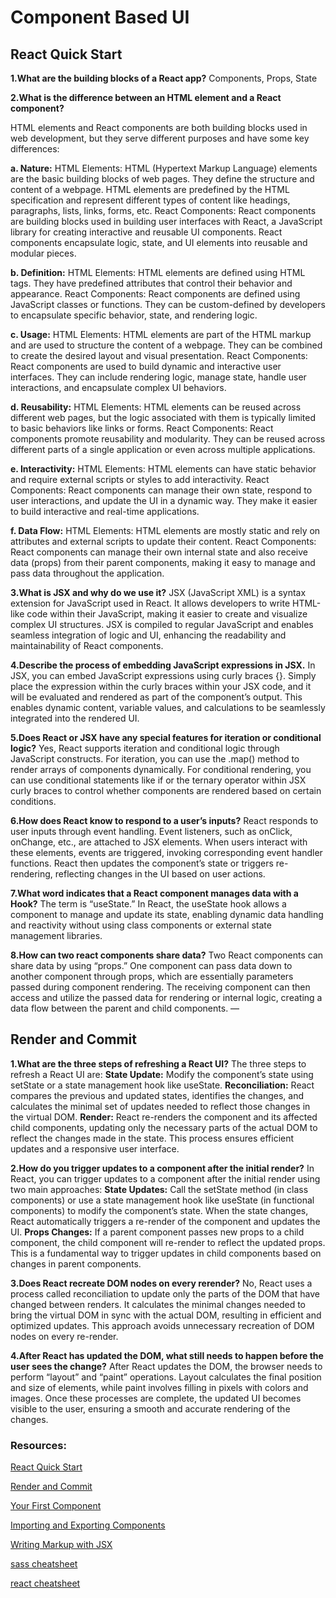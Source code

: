 # Component Based UI

## React Quick Start

**1.What are the building blocks of a React app?**
Components, Props, State

**2.What is the difference between an HTML element and a React component?**

HTML elements and React components are both building blocks used in web development, but they serve different purposes and have some key differences:

**a. Nature:**
HTML Elements: HTML (Hypertext Markup Language) elements are the basic building blocks of web pages. They define the structure and content of a webpage. HTML elements are predefined by the HTML specification and represent different types of content like headings, paragraphs, lists, links, forms, etc.
React Components: React components are building blocks used in building user interfaces with React, a JavaScript library for creating interactive and reusable UI components. React components encapsulate logic, state, and UI elements into reusable and modular pieces.

**b. Definition:**
HTML Elements: HTML elements are defined using HTML tags. They have predefined attributes that control their behavior and appearance.
React Components: React components are defined using JavaScript classes or functions. They can be custom-defined by developers to encapsulate specific behavior, state, and rendering logic.

**c. Usage:**
HTML Elements: HTML elements are part of the HTML markup and are used to structure the content of a webpage. They can be combined to create the desired layout and visual presentation.
React Components: React components are used to build dynamic and interactive user interfaces. They can include rendering logic, manage state, handle user interactions, and encapsulate complex UI behaviors.

**d. Reusability:**
HTML Elements: HTML elements can be reused across different web pages, but the logic associated with them is typically limited to basic behaviors like links or forms.
React Components: React components promote reusability and modularity. They can be reused across different parts of a single application or even across multiple applications.

**e. Interactivity:**
HTML Elements: HTML elements can have static behavior and require external scripts or styles to add interactivity.
React Components: React components can manage their own state, respond to user interactions, and update the UI in a dynamic way. They make it easier to build interactive and real-time applications.

**f. Data Flow:**
HTML Elements: HTML elements are mostly static and rely on attributes and external scripts to update their content.
React Components: React components can manage their own internal state and also receive data (props) from their parent components, making it easy to manage and pass data throughout the application.

**3.What is JSX and why do we use it?**
JSX (JavaScript XML) is a syntax extension for JavaScript used in React. It allows developers to write HTML-like code within their JavaScript, making it easier to create and visualize complex UI structures. JSX is compiled to regular JavaScript and enables seamless integration of logic and UI, enhancing the readability and maintainability of React components.

**4.Describe the process of embedding JavaScript expressions in JSX.**
In JSX, you can embed JavaScript expressions using curly braces {}. Simply place the expression within the curly braces within your JSX code, and it will be evaluated and rendered as part of the component’s output. This enables dynamic content, variable values, and calculations to be seamlessly integrated into the rendered UI.

**5.Does React or JSX have any special features for iteration or conditional logic?**
Yes, React supports iteration and conditional logic through JavaScript constructs. For iteration, you can use the .map() method to render arrays of components dynamically. For conditional rendering, you can use conditional statements like if or the ternary operator within JSX curly braces to control whether components are rendered based on certain conditions.

**6.How does React know to respond to a user’s inputs?**
React responds to user inputs through event handling. Event listeners, such as onClick, onChange, etc., are attached to JSX elements. When users interact with these elements, events are triggered, invoking corresponding event handler functions. React then updates the component’s state or triggers re-rendering, reflecting changes in the UI based on user actions.

**7.What word indicates that a React component manages data with a Hook?**
The term is “useState.” In React, the useState hook allows a component to manage and update its state, enabling dynamic data handling and reactivity without using class components or external state management libraries.

**8.How can two react components share data?**
Two React components can share data by using “props.” One component can pass data down to another component through props, which are essentially parameters passed during component rendering. The receiving component can then access and utilize the passed data for rendering or internal logic, creating a data flow between the parent and child components. —



## Render and Commit

**1.What are the three steps of refreshing a React UI?**
The three steps to refresh a React UI are:
**State Update:** Modify the component’s state using setState or a state management hook like useState.
**Reconciliation:** React compares the previous and updated states, identifies the changes, and calculates the minimal set of updates needed to reflect those changes in the virtual DOM.
**Render:** React re-renders the component and its affected child components, updating only the necessary parts of the actual DOM to reflect the changes made in the state. This process ensures efficient updates and a responsive user interface.

**2.How do you trigger updates to a component after the initial render?**
In React, you can trigger updates to a component after the initial render using two main approaches:
**State Updates:** Call the setState method (in class components) or use a state management hook like useState (in functional components) to modify the component’s state. When the state changes, React automatically triggers a re-render of the component and updates the UI.
**Props Changes:** If a parent component passes new props to a child component, the child component will re-render to reflect the updated props. This is a fundamental way to trigger updates in child components based on changes in parent components.

**3.Does React recreate DOM nodes on every rerender?**
No, React uses a process called reconciliation to update only the parts of the DOM that have changed between renders. It calculates the minimal changes needed to bring the virtual DOM in sync with the actual DOM, resulting in efficient and optimized updates. This approach avoids unnecessary recreation of DOM nodes on every re-render.

**4.After React has updated the DOM, what still needs to happen before the user sees the change?**
After React updates the DOM, the browser needs to perform “layout” and “paint” operations. Layout calculates the final position and size of elements, while paint involves filling in pixels with colors and images. Once these processes are complete, the updated UI becomes visible to the user, ensuring a smooth and accurate rendering of the changes.



### Resources:
 [React Quick Start](https://react.dev/learn)

[Render and Commit](https://react.dev/learn/render-and-commit)

[Your First Component](https://react.dev/learn/your-first-component)

[Importing and Exporting Components](https://react.dev/learn/importing-and-exporting-components)

[Writing Markup with JSX](https://react.dev/learn/writing-markup-with-jsx)

[sass cheatsheet](https://devhints.io/sass)

[react cheatsheet](https://devhints.io/react)